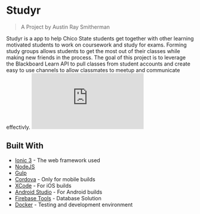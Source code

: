 # Studyr
> A Project by Austin Ray Smitherman

Studyr is a app to help Chico State students get together with other learning motivated students to work on coursework and study for exams. Forming study groups allows students to get the most out of their classes while making new friends in the process. The goal of this project is to leverage the Blackboard Learn API to pull classes from student accounts and create easy to use channels to allow classmates to meetup and communicate effectivly. 
![Poster](https://github.com/asmitherman/Studyr/blob/master/Poster.pdf)
## Built With
- [Ionic 3](https://ionicframework.com/) - The web framework used
- [NodeJS](https://nodejs.org/)
- [Gulp](http://gulpjs.com/) 
- [Cordova](https://cordova.apache.org/#getstarted) - Only for mobile builds
- [XCode](https://developer.apple.com/xcode/) - For iOS builds
- [Android Studio](https://developer.android.com/studio/install.html) - For Android builds
- [Firebase Tools](https://github.com/firebase/firebase-tools) - Database Solution
- [Docker](https://www.docker.com/) - Testing and development environment
